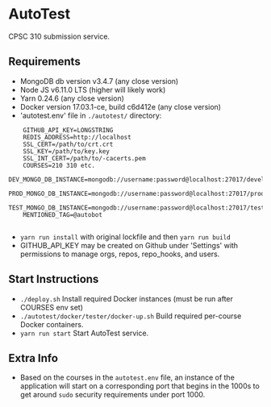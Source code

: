# AutoTest
CPSC 310 submission service.

Requirements
-------------

- MongoDB db version v3.4.7 (any close version)
- Node JS v6.11.0 LTS (higher will likely work)
- Yarn 0.24.6 (any close version)
- Docker version 17.03.1-ce, build c6d412e (any close version)
- 'autotest.env' file in `./autotest/` directory: 

```
	GITHUB_API_KEY=LONGSTRING
	REDIS_ADDRESS=http://localhost
	SSL_CERT=/path/to/crt.crt
	SSL_KEY=/path/to/key.key
	SSL_INT_CERT=/path/to/-cacerts.pem
	COURSES=210 310 etc.
	DEV_MONGO_DB_INSTANCE=mongodb://username:password@localhost:27017/development
	PROD_MONGO_DB_INSTANCE=mongodb://username:password@localhost:27017/production
	TEST_MONGO_DB_INSTANCE=mongodb://username:password@localhost:27017/testing
	MENTIONED_TAG=@autobot
	
```

- `yarn run install` with original lockfile and then `yarn run build`
- GITHUB_API_KEY may be created on Github under 'Settings' with permissions to manage orgs, repos, repo_hooks, and users.

Start Instructions
----------------------

- `./deploy.sh` Install required Docker instances (must be run after COURSES env set)
- `./autotest/docker/tester/docker-up.sh` Build required per-course Docker containers.
- `yarn run start` Start AutoTest service.

Extra Info
--------------
- Based on the courses in the `autotest.env` file, an instance of the application will start on a corresponding port that begins in the 1000s to get around `sudo` security requirements under port 1000.
